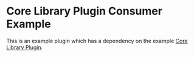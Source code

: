 # Core Library Plugin Consumer Example

This is an example plugin which has a dependency on the example [Core Library Plugin](https://github.com/GaryJones/Core-Library-Plugin-Example).

